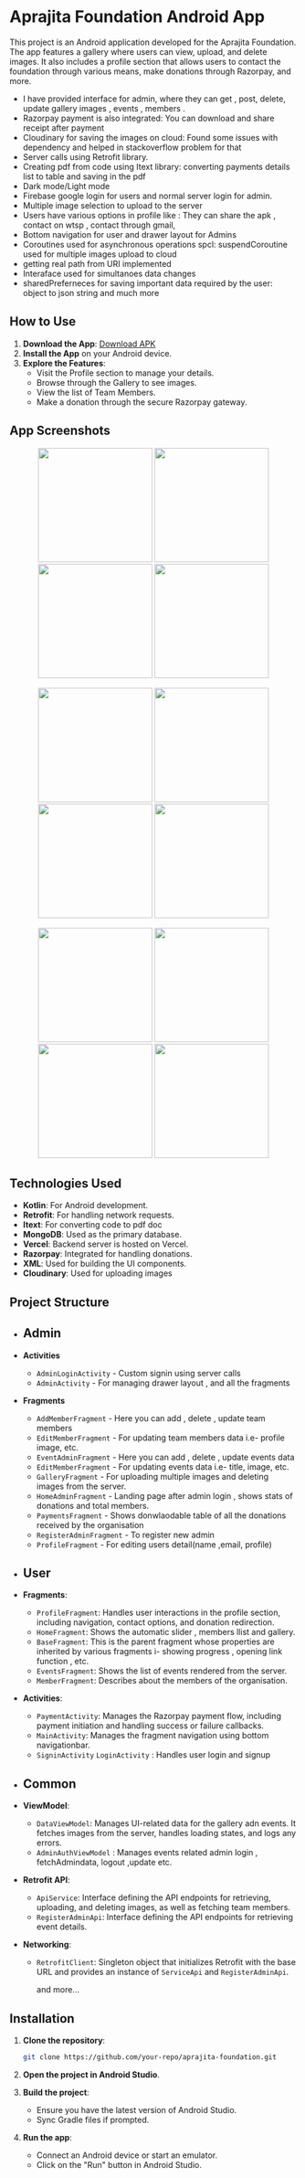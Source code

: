 # Aprajita Foundation Android App

This project is an Android application developed for the Aprajita Foundation. The app features a gallery where users can view, upload, and delete images. It also includes a profile section that allows users to contact the foundation through various means, make donations through Razorpay, and more.
- I have provided interface for admin, where they can get , post, delete, update gallery images , events , members .
- Razorpay payment is also integrated: You can download and share receipt after payment
- Cloudinary for saving the images on cloud: Found some issues with dependency and helped in stackoverflow problem for that
- Server calls using Retrofit library.
- Creating pdf from code using Itext library: converting payments details list to table and saving in the pdf
- Dark mode/Light mode 
- Firebase google login for users and normal server login for admin.
- Multiple image selection to upload to the server 
- Users have various options in profile like : They can share the apk , contact on wtsp , contact through gmail, 
- Bottom navigation for user and drawer layout for Admins 
- Coroutines used for asynchronous operations spcl: suspendCoroutine used for multiple images upload to cloud
- getting real path from URI implemented
- Interaface used for simultanoes data changes
- sharedPreferneces for saving important data required by the user: object to json string
and much more
## How to Use

1. **Download the App**: [Download APK](https://drive.google.com/file/d/1MdKfK8mmhE6lGTHWpNMpLOAQGzRM2hVl/view?usp=share_link)
2. **Install the App** on your Android device.
3. **Explore the Features**:
    - Visit the Profile section to manage your details.
    - Browse through the Gallery to see images.
    - View the list of Team Members.
    - Make a donation through the secure Razorpay gateway.

## App Screenshots

<p align="center">
  <img src="https://github.com/user-attachments/assets/a6858752-22e5-4def-ba64-553ced8359e3" width="200" />
  <img src="https://github.com/user-attachments/assets/11ffa8f0-032a-40d9-b109-4e851415bebb" width="200" />
  <img src="https://github.com/user-attachments/assets/8484a16a-95b1-467f-b1f3-f00401f34ab1" width="200" />
  <img src="https://github.com/user-attachments/assets/1b188d14-2e30-4491-a639-cf01911763f2" width="200" />
</p>

<p align="center">
  <img src="https://github.com/user-attachments/assets/db5e6103-861f-4fed-b831-9f0ca32c6ef4" width="200" />
  <img src="https://github.com/user-attachments/assets/5c8095a1-a017-4829-a09e-41a8f0a66df9" width="200" />
  <img src="https://github.com/user-attachments/assets/db645ce5-5d45-409d-897b-87fff9a7504a" width="200" />
  <img src="https://github.com/user-attachments/assets/93864e5c-0ea2-48ed-be70-660c252015aa" width="200" />
</p>

<p align="center">
  
  <img src="https://github.com/user-attachments/assets/9fe8e1ff-f919-4002-8ed1-9a35f95291cc" width="200" />
   <img src="https://github.com/user-attachments/assets/69f4cc35-ee9d-47a3-8f72-ef54a909f005" width="200" />
  <img src="https://github.com/user-attachments/assets/3a468446-55c9-43b7-9d37-1768fb43fc50" width="200" />

  <img src="https://github.com/user-attachments/assets/5e37fb0a-ee42-4078-bfbe-d276a92640f6" width="200" />
</p>

## Technologies Used

- **Kotlin**: For Android development.
- **Retrofit**: For handling network requests.
- **Itext**: For converting code to pdf doc 
- **MongoDB**: Used as the primary database.
- **Vercel**: Backend server is hosted on Vercel.
- **Razorpay**: Integrated for handling donations.
- **XML**: Used for building the UI components.
- **Cloudinary**: Used for uploading images 

## Project Structure

- ## Admin
  
- **Activities**
  - `AdminLoginActivity` - Custom signin using server calls 
  - `AdminActivity` - For managing drawer layout , and all the fragments
- **Fragments**
  - `AddMemberFragment` - Here you can add , delete , update team members
  - `EditMemberFragment` - For updating team members data i.e- profile image, etc.
  - `EventAdminFragment` - Here you can add , delete , update events data
  - `EditMemberFragment` - For updating events data i.e- title, image, etc.
  - `GalleryFragment` - For uploading multiple images and deleting images from the server.
  - `HomeAdminFragment` - Landing page after admin login , shows stats of donations and total members.
  - `PaymentsFragment` - Shows donwlaodable table of all the donations received by the organisation
  - `RegisterAdminFragment` - To register new admin
  - `ProfileFragment` - For editing users detail(name ,email, profile)
 
- ## User  

- **Fragments**:
  - `ProfileFragment`: Handles user interactions in the profile section, including navigation, contact options, and donation redirection.
  - `HomeFragment`: Shows the automatic slider , members llist and gallery.
  - `BaseFragment`: This is the parent fragment whose properties are inherited by various fragments i- showing progress , opening link function , etc.
  - `EventsFragment`: Shows the list of events rendered from the server.
  - `MemberFragment`: Describes about the members of the organisation.

- **Activities**:
  - `PaymentActivity`: Manages the Razorpay payment flow, including payment initiation and handling success or failure callbacks.
  - `MainActivity`: Manages the fragment navigation using bottom navigationbar.
  - `SigninActivity` `LoginActivity` : Handles user login and signup
 
- ## Common
- **ViewModel**:
  - `DataViewModel`: Manages UI-related data for the gallery adn events. It fetches images from the server, handles loading states, and logs any errors.
  - `AdminAuthViewModel` : Manages events related admin login , fetchAdmindata, logout ,update etc.

- **Retrofit API**:
  - `ApiService`: Interface defining the API endpoints for retrieving, uploading, and deleting images, as well as fetching team members.
  - `RegisterAdminApi`: Interface defining the API endpoints for retrieving event details.

- **Networking**:
  - `RetrofitClient`: Singleton object that initializes Retrofit with the base URL and provides an instance of `ServiceApi` and `RegisterAdminApi`.
 
    and more...

## Installation

1. **Clone the repository**:
    ```bash
    git clone https://github.com/your-repo/aprajita-foundation.git
    ```

2. **Open the project in Android Studio**.

3. **Build the project**:
    - Ensure you have the latest version of Android Studio.
    - Sync Gradle files if prompted.

4. **Run the app**:
    - Connect an Android device or start an emulator.
    - Click on the "Run" button in Android Studio.




